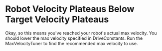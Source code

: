 # Robot Velocity Plateaus Below Target Velocity Plateaus

Okay, so this means you've reached your robot's actual max velocity. You should lower the max velocity specified in DriveConstants. Run the MaxVelocityTuner to find the recommended max velocity to use.